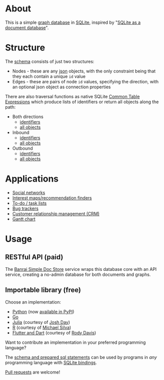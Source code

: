 # About

This is a simple [graph database](https://en.wikipedia.org/wiki/Graph_database) in [SQLite](https://www.sqlite.org/), inspired by "[SQLite as a document database](https://dgl.cx/2020/06/sqlite-json-support)".

# Structure

The [schema](sql/schema.sql) consists of just two structures:

* Nodes - these are any [json](https://www.json.org/) objects, with the only constraint being that they each contain a unique `id` value 
* Edges - these are pairs of node `id` values, specifying the direction, with an optional json object as connection properties

There are also traversal functions as native SQLite [Common Table Expressions](https://www.sqlite.org/lang_with.html) which produce lists of identifiers or return all objects along the path:

* Both directions
  * [identifiers](sql/traverse.sql)
  * [all objects](sql/traverse-with-bodies.sql)
* Inbound
  * [identifiers](sql/traverse-inbound.sql)
  * [all objects](sql/traverse-with-bodies-inbound.sql)
* Outbound
  * [identifiers](sql/traverse-outbound.sql)
  * [all objects](sql/traverse-with-bodies-outbound.sql)

# Applications

* [Social networks](https://en.wikipedia.org/wiki/Social_graph)
* [Interest maps/recommendation finders](https://en.wikipedia.org/wiki/Interest_graph)
* [To-do / task lists](https://en.wikipedia.org/wiki/Task_list)
* [Bug trackers](https://en.wikipedia.org/wiki/Open-source_software_development#Bug_trackers_and_task_lists)
* [Customer relationship management (CRM)](https://en.wikipedia.org/wiki/Customer_relationship_management)
* [Gantt chart](https://en.wikipedia.org/wiki/Gantt_chart)

# Usage

## RESTful API (paid)

The [Banrai Simple Doc Store](https://banrai.net/) service wraps this database core with an API service, creating a no-admin database for both documents and graphs.

## Importable library (free)

Choose an implementation:

* [Python](python) (now [available in PyPI](https://pypi.org/project/simple-graph-sqlite/))
* [Go](go)
* [Julia](https://github.com/JuliaComputing/SQLiteGraph.jl) (courtesy of [Josh Day](https://github.com/joshday))
* [R](https://github.com/mikeasilva/simplegraphdb) (courtesy of [Michael Silva](https://github.com/mikeasilva))
* [Flutter and Dart](https://github.com/rodydavis/flutter_graph_database) (courtesy of [Rody Davis](https://github.com/rodydavis))

Want to contribute an implementation in your preferred programming language?

The [schema and prepared sql statements](sql) can be used by programs in *any* programming language with [SQLite bindings](https://en.wikipedia.org/wiki/SQLite#Programming_language_support). 

[Pull requests](https://help.github.com/articles/about-pull-requests/) are welcome!
